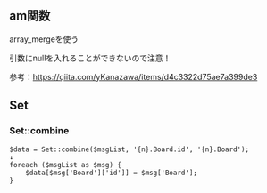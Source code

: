 

## am関数

array_mergeを使う

引数にnullを入れることができないので注意！

参考：https://qiita.com/yKanazawa/items/d4c3322d75ae7a399de3

## Set

### Set::combine

```
$data = Set::combine($msgList, '{n}.Board.id', '{n}.Board');
↓
foreach ($msgList as $msg) {
    $data[$msg['Board']['id']] = $msg['Board'];
}
```
